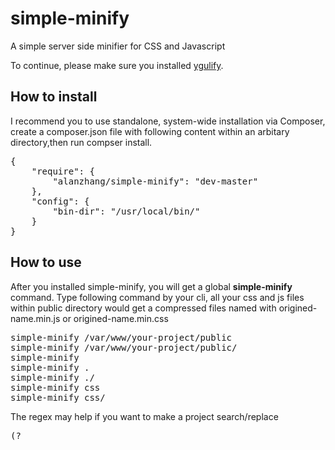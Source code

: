 simple-minify
=============

A simple server side minifier for CSS and Javascript

<p>
   To continue, please make sure you installed <a href="https://github.com/yui/yuglify">ygulify</a>.
</p>

<h2>How to install</h2>
<p>
    I recommend you to use standalone, system-wide installation via Composer, create a composer.json file with following content within an arbitary directory,then run compser install.
</p>
<pre>
{
    "require": {
        "alanzhang/simple-minify": "dev-master"
    },
    "config": {
        "bin-dir": "/usr/local/bin/"
    }
}
</pre>

<h2>
    How to use
</h2>
<p>
    After you installed simple-minify, you will get a global <strong>simple-minify</strong> command.
    Type following command by your cli, all your css and js files within public directory would get a compressed files named with origined-name.min.js or origined-name.min.css
</p>
<pre>
simple-minify /var/www/your-project/public
simple-minify /var/www/your-project/public/ 
simple-minify 
simple-minify .
simple-minify ./
simple-minify css
simple-minify css/
</pre>

<p>
    The regex may help if you want to make a project search/replace
</p>
<pre>
(?<!\.min\.)(?<=\.)css(?='|")
</pre>